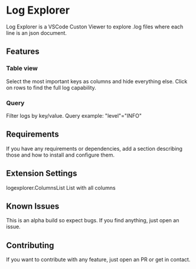 # Log Explorer

Log Explorer is a VSCode Custon Viewer to explore .log files where each line is an json document.

## Features

### Table view
Select the most important keys as columns and hide everything else. Click on rows to find the full log capability.

### Query
Filter logs by key/value.
Query example: "level"="INFO"

## Requirements

If you have any requirements or dependencies, add a section describing those and how to install and configure them.

## Extension Settings

logexplorer.ColumnsList
List with all columns

## Known Issues

This is an alpha build so expect bugs. If you find anything, just open an issue.

## Contributing
If you want to contribute with any feature, just open an PR or get in contact. 
